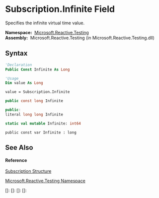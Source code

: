 # Subscription.Infinite Field

Specifies the infinite virtual time value.

**Namespace:**  [Microsoft.Reactive.Testing](Microsoft.Reactive.Testing\Microsoft.Reactive.Testing.md)  
**Assembly:**  Microsoft.Reactive.Testing (in Microsoft.Reactive.Testing.dll)

## Syntax

```vb
'Declaration
Public Const Infinite As Long
```

```vb
'Usage
Dim value As Long

value = Subscription.Infinite
```

```csharp
public const long Infinite
```

```c++
public:
literal long long Infinite
```

```fsharp
static val mutable Infinite: int64
```

```jscript
public const var Infinite : long
```

## See Also

#### Reference

[Subscription Structure](Subscription\Subscription.md)

[Microsoft.Reactive.Testing Namespace](Microsoft.Reactive.Testing\Microsoft.Reactive.Testing.md)

[]: 
[]: 
[]: 
[]: 